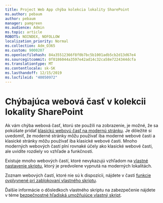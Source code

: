 ```yaml
---
title: Project Web App chýba kolekcia lokality SharePoint
ms.author: pebaum
author: pebaum
manager: pamgreen
ms.audience: Admin
ms.topic: article
ROBOTS: NOINDEX, NOFOLLOW
localization_priority: Normal
ms.collection: Adm_O365
ms.custom: 9000207
ms.openlocfilehash: 84a35512366f8f0b7bc5b1001adb5cb2d13d67e4
ms.sourcegitcommit: 0f0186044a3597e42ad14c32ca58e7224344dcfa
ms.translationtype: MT
ms.contentlocale: sk-SK
ms.lasthandoff: 12/15/2019
ms.locfileid: "40050972"
---
```

# <a name="missing-web-part-in-sharepoint-site-collection"></a>Chýbajúca webová časť v kolekcii lokality SharePoint

Ak vám chýba webová časť, ktorú ste použili na zobrazenie, je možné, že sa pokúšate pridať [klasickú webovú časť na modernú stránku](https://support.office.com/article/classic-and-modern-web-part-experiences-3fdae6c3-8fc1-49ab-8708-8c104b882e64). Je dôležité si uvedomiť, že moderné stránky môžu používať iba moderné webové časti a klasické stránky môžu používať iba klasické webové časti. Mnoho moderných webových častí plní rovnaké účely ako klasické webové časti, ale uvidíte rozdiely vo vzhľade a funkčnosti.

Existuje mnoho webových častí, ktoré nevykazujú vzhľadom na [vlastné nastavenie skriptu](https://docs.microsoft.com/sharepoint/allow-or-prevent-custom-script), ktorý je predvolene vypnutá na moderných lokalitách. 

Zoznam webových častí, ktoré nie sú k dispozícii, nájdete v časti [funkcie ovplyvnené pri zablokovaní vlastného skriptu](https://docs.microsoft.com/sharepoint/allow-or-prevent-custom-script#features-affected-when-custom-script-is-blocked).

 Ďalšie informácie o dôsledkoch vlastného skriptu na zabezpečenie nájdete v téme [bezpečnostné hľadiská umožňujúce vlastný skript](https://docs.microsoft.com/sharepoint/security-considerations-of-allowing-custom-script).
